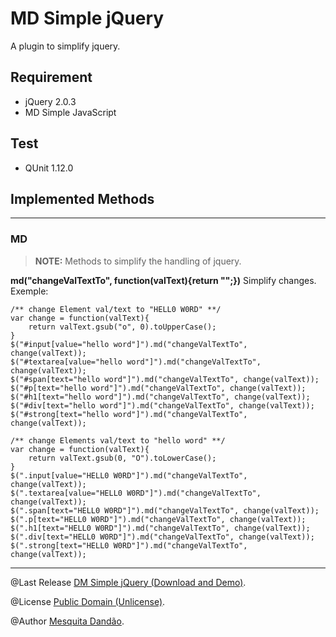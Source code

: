MD Simple jQuery
====================


A plugin to simplify jquery.

	
Requirement
--------------------

- jQuery 2.0.3
- MD Simple JavaScript


Test
--------------------

- QUnit 1.12.0

Implemented Methods
--------------------

--------------------

### MD

> **NOTE:** Methods to simplify the handling of jquery.

**md("changeValTextTo", function(valText){return "";})** Simplify changes. Exemple:

```
/** change Element val/text to "HELL0 W0RD" **/
var change = function(valText){
	return valText.gsub("o", 0).toUpperCase();
}
$("#input[value="hello word"]").md("changeValTextTo", change(valText));
$("#textarea[value="hello word"]").md("changeValTextTo", change(valText));
$("#span[text="hello word"]").md("changeValTextTo", change(valText));
$("#p[text="hello word"]").md("changeValTextTo", change(valText));
$("#h1[text="hello word"]").md("changeValTextTo", change(valText));
$("#div[text="hello word"]").md("changeValTextTo", change(valText));
$("#strong[text="hello word"]").md("changeValTextTo", change(valText));

/** change Elements val/text to "hello word" **/
var change = function(valText){
	return valText.gsub(0, "O").toLowerCase();
}
$(".input[value="HELL0 W0RD"]").md("changeValTextTo", change(valText));
$(".textarea[value="HELL0 W0RD"]").md("changeValTextTo", change(valText));
$(".span[text="HELL0 W0RD"]").md("changeValTextTo", change(valText));
$(".p[text="HELL0 W0RD"]").md("changeValTextTo", change(valText));
$(".h1[text="HELL0 W0RD"]").md("changeValTextTo", change(valText));
$(".div[text="HELL0 W0RD"]").md("changeValTextTo", change(valText));
$(".strong[text="HELL0 W0RD"]").md("changeValTextTo", change(valText));
```

--------------------

@Last Release <a href="http://mesquitadandao.github.io/md_simple_jquery" target="_blank">DM Simple jQuery (Download and Demo)</a>.

@License <a href="http://choosealicense.com/licenses/unlicense" target="_blank">Public Domain (Unlicense)</a>.

@Author <a href="http://mesquitadandao.github.io" target="_blank">Mesquita Dandão</a>.

